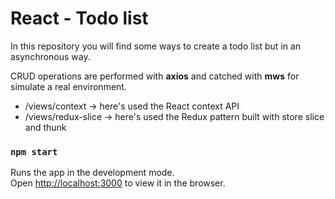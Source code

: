 # React - Todo list

In this repository you will find some ways to create a todo list but in an asynchronous way.

CRUD operations are performed with **axios** and catched with **mws** for simulate a real environment.

- /views/context -> here's used the React context API
- /views/redux-slice -> here's used the Redux pattern built with store slice and thunk

### `npm start`

Runs the app in the development mode.\
Open [http://localhost:3000](http://localhost:3000) to view it in the browser.
